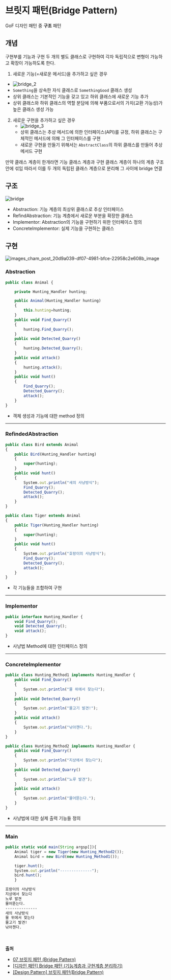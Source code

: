 # 브릿지 패턴(Bridge Pattern)
GoF 디자인 패턴 중 **구조** 패턴

## 개념
구현부를 기능과 구현 두 개의 별도 클래스로 구현하여 각자 독립적으로 변형이 가능하고 확장이 가능하도록 한다.

1. 새로운 기능(=새로운 메서드)을 추가하고 싶은 경우
  - ![bridge_2](https://user-images.githubusercontent.com/60397314/172101491-3227842b-358a-4e13-a0bd-f8618f9b0489.jpg)  
  - `Something`을 상속한 자식 클래스로 `SomethingGood` 클래스 생성
  - 상위 클래스는 기본적인 기능을 갖고 있고 하위 클래스에 새로운 기능 추가
  - 상위 클래스와 하위 클래스의 역할 분담에 의해 부품으로서의 가치(교환 가능성)가 높은 클래스 생성 가능
2. 새로운 구현을 추가하고 싶은 경우
    - ![bridge_3](https://user-images.githubusercontent.com/60397314/172101496-4847bba5-d8b6-4510-b350-9cf1ef3e648f.jpg)
    - 상위 클래스는 추상 메서드에 의한 인터페이스(API)를 규정, 하위 클래스는 구체적인 메서드에 의해 그 인터페이스를 구현
    - 새로운 구현을 만들기 위해서는 `AbstractClass`의 하위 클래스를 만들어 추상 메서드 구현

만약 클래스 계층이 한개라면 기능 클래스 계층과 구현 클래스 계층이 하나의 계층 구조 안에 섞임
따라서 이를 두 개의 독립된 클래스 계층으로 분리해 그 사이에 bridge 연결

## 구조
![bridge](https://user-images.githubusercontent.com/60397314/172100591-69355874-2e35-4785-b4e7-555b4011a1fb.png)  
- Abstraction: 기능 계층의 최상위 클래스로 추상 인터페이스
- RefindAbstraction: 기능 계층에서 새로운 부분을 확장한 클래스
- Implementor: Abstraction의 기능을 구현하기 위한 인터페이스 정의
- ConcreteImplementor: 실제 기능을 구현하는 클래스

## 구현
![images_cham_post_20d9a039-df07-4981-bfce-22958c2e608b_image](https://user-images.githubusercontent.com/60397314/172102939-4dd09092-fdee-410a-8962-2d6898ff73ad.png)  
### Abstraction
```javascript
public class Animal {

    private Hunting_Handler hunting;

    public Animal(Hunting_Handler hunting)
    {
        this.hunting=hunting;
    }
    public void Find_Quarry()
    {
        hunting.Find_Quarry();
    }
    public void Detected_Quarry()
    {
        hunting.Detected_Quarry();
    }
    public void attack()
    {
        hunting.attack();
    }
    public void hunt()
    {
        Find_Quarry();
        Detected_Quarry();
        attack();
    }
}
```
- 객체 생성과 기능에 대한 method 정의
---
### RefindedAbstraction
```javascript
public class Bird extends Animal
{
    public Bird(Hunting_Handler hunting)
    {
        super(hunting);
    }
    public void hunt()
    {
        System.out.println("새의 사냥방식");
        Find_Quarry();
        Detected_Quarry();
        attack();
    }
}
```
```javascript
public class Tiger extends Animal
{
    public Tiger(Hunting_Handler hunting)
    {
        super(hunting);
    }
    public void hunt()
    {
        System.out.println("호랑이의 사냥방식");
        Find_Quarry();
        Detected_Quarry();
        attack();
    }
}
```
- 각 기능들을 조합하여 구현
---
### Implementor
```javascript
public interface Hunting_Handler {
    void Find_Quarry();
    void Detected_Quarry();
    void attack();
}
```
- 사냥법 Method에 대한 인터페이스 정의
---
### ConcreteImplementor
```javascript
public class Hunting_Method1 implements Hunting_Handler {
    public void Find_Quarry()
    {
        System.out.println("물 위에서 찾는다");
    }
    public void Detected_Quarry()
    {
        System.out.println("물고기 발견!");
    }
    public void attack()
    {
        System.out.println("낚아챈다.");
    }
}
```
```javascript
public class Hunting_Method2 implements Hunting_Handler {
    public void Find_Quarry()
    {
        System.out.println("지상에서 찾는다");
    }
    public void Detected_Quarry()
    {
        System.out.println("노루 발견");
    }
    public void attack()
    {
        System.out.println("물어뜯는다.");
    }
}
```
- 사냥법에 대한 실제 출력 기능들 정의
---
### Main
```javascript
public static void main(String argsp[]){
    Animal tiger = new Tiger(new Hunting_Method2());
    Animal bird = new Bird(new Hunting_Method1());

    tiger.hunt();
    System.out.println("--------------");
    bird.hunt();
    }
```
```markdown
호랑이의 사냥방식
지상에서 찾는다
노루 발견
물어뜯는다.
--------------
새의 사냥방식
물 위에서 찾는다
물고기 발견!
낚아챈다.
```

<br><br>
**출처**  
- [07 브릿지 패턴 (Bridge Pattern)](https://lktprogrammer.tistory.com/35)
- [[디자인 패턴] Bridge 패턴 (기능계층과 구현계층 분리하기)](https://m.blog.naver.com/tradlinx0522/220928963011)
- [[Design Pattern] 브릿지 패턴(Bridge Pattern)](https://velog.io/@cham/Design-Pattern-%EB%B8%8C%EB%A6%BF%EC%A7%80-%ED%8C%A8%ED%84%B4Bridge-Pattern)
